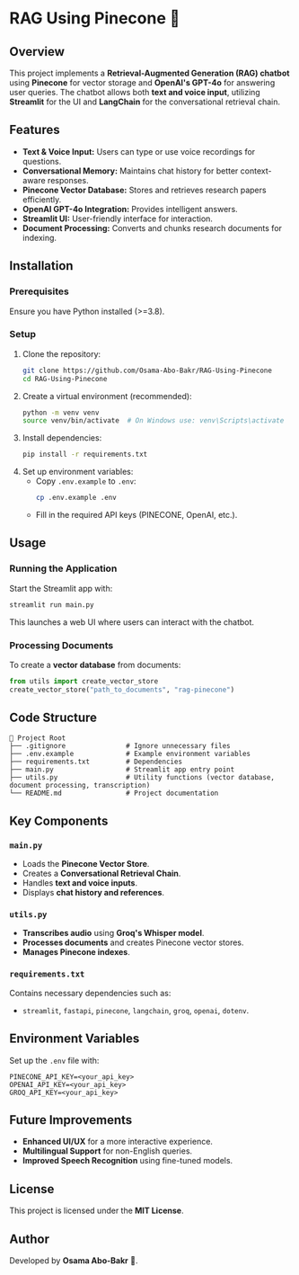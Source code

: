 # RAG Using Pinecone 🚀

## Overview
This project implements a **Retrieval-Augmented Generation (RAG) chatbot** using **Pinecone** for vector storage and **OpenAI's GPT-4o** for answering user queries. The chatbot allows both **text and voice input**, utilizing **Streamlit** for the UI and **LangChain** for the conversational retrieval chain.

## Features
- **Text & Voice Input:** Users can type or use voice recordings for questions.
- **Conversational Memory:** Maintains chat history for better context-aware responses.
- **Pinecone Vector Database:** Stores and retrieves research papers efficiently.
- **OpenAI GPT-4o Integration:** Provides intelligent answers.
- **Streamlit UI:** User-friendly interface for interaction.
- **Document Processing:** Converts and chunks research documents for indexing.

## Installation
### Prerequisites
Ensure you have Python installed (>=3.8).

### Setup
1. Clone the repository:
   ```bash
   git clone https://github.com/Osama-Abo-Bakr/RAG-Using-Pinecone
   cd RAG-Using-Pinecone
   ```
2. Create a virtual environment (recommended):
   ```bash
   python -m venv venv
   source venv/bin/activate  # On Windows use: venv\Scripts\activate
   ```
3. Install dependencies:
   ```bash
   pip install -r requirements.txt
   ```
4. Set up environment variables:
   - Copy `.env.example` to `.env`:
     ```bash
     cp .env.example .env
     ```
   - Fill in the required API keys (PINECONE, OpenAI, etc.).

## Usage
### Running the Application
Start the Streamlit app with:
```bash
streamlit run main.py
```
This launches a web UI where users can interact with the chatbot.

### Processing Documents
To create a **vector database** from documents:
```python
from utils import create_vector_store
create_vector_store("path_to_documents", "rag-pinecone")
```

## Code Structure
```
📂 Project Root
├── .gitignore               # Ignore unnecessary files
├── .env.example             # Example environment variables
├── requirements.txt         # Dependencies
├── main.py                  # Streamlit app entry point
├── utils.py                 # Utility functions (vector database, document processing, transcription)
└── README.md                # Project documentation
```

## Key Components
### `main.py`
- Loads the **Pinecone Vector Store**.
- Creates a **Conversational Retrieval Chain**.
- Handles **text and voice inputs**.
- Displays **chat history and references**.

### `utils.py`
- **Transcribes audio** using **Groq's Whisper model**.
- **Processes documents** and creates Pinecone vector stores.
- **Manages Pinecone indexes**.

### `requirements.txt`
Contains necessary dependencies such as:
- `streamlit`, `fastapi`, `pinecone`, `langchain`, `groq`, `openai`, `dotenv`.

## Environment Variables
Set up the `.env` file with:
```
PINECONE_API_KEY=<your_api_key>
OPENAI_API_KEY=<your_api_key>
GROQ_API_KEY=<your_api_key>
```  

## Future Improvements
- **Enhanced UI/UX** for a more interactive experience.
- **Multilingual Support** for non-English queries.
- **Improved Speech Recognition** using fine-tuned models.

## License
This project is licensed under the **MIT License**.

## Author
Developed by **Osama Abo-Bakr** 🚀.